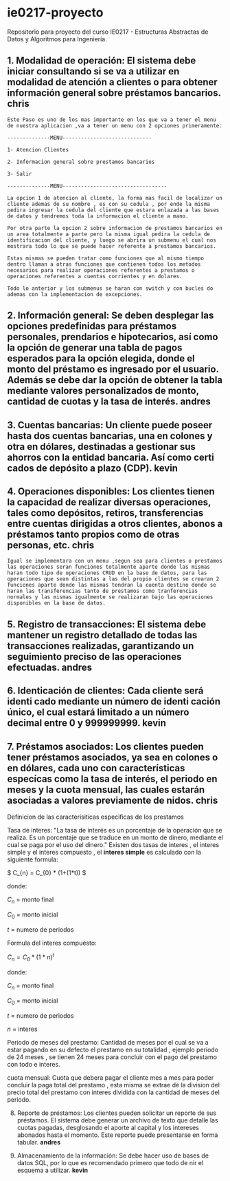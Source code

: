 # ie0217-proyecto
Repositorio para proyecto del curso IE0217 - Estructuras Abstractas de Datos y Algoritmos para Ingeniería. 

## 1. Modalidad de operación: El sistema debe iniciar consultando si se va a utilizar en modalidad de atención a clientes o para obtener información general sobre préstamos bancarios. **chris**

    Este Paso es uno de los mas importante en los que va a tener el menu de nuestra aplicacion ,va a tener un menu con 2 opciones primeramente:

    --------------MENU-----------------------------

    1- Atencion Clientes

    2- Informacion general sobre prestamos bancarios

    3- Salir

    --------------MENU----------------------------------

    La opcion 1 de atencion al cliente, la forma mas facil de localizar un cliente ademas de su nombre , es con su cedula , por ende la misma pedira ingresar la cedula del cliente que estara enlazada a las bases de datos y tendremos toda la informacion el cliente a mano.

    Por otra parte la opcion 2 sobre informacion de prestamos bancarios en un area totalmente a parte pero la misma igual pedira la cedula de identificacion del cliente, y luego se abrira un submenu el cual nos mostrara todo lo que se puede hacer referente a prestamos bancarios.

    Estas mismas se pueden tratar como funciones que al mismo tiempo dentro llaman a otras funciones que contienen todos los metodos necesarios para realizar operaciones referentes a prestamos o operaciones referentes a cuentas corrientes y en dolares.

    Todo lo anterior y los submenus se haran con switch y con bucles do ademas con la implementacion de excepciones.


## 2. Información general: Se deben desplegar las opciones predefinidas para préstamos personales, prendarios e hipotecarios, así como la opción de generar una tabla de pagos esperados para la opción elegida, donde el monto del préstamo es ingresado por el usuario. Además se debe dar la opción de obtener la tabla mediante valores personalizados de monto, cantidad de cuotas y la tasa de interés. **andres**

## 3. Cuentas bancarias: Un cliente puede poseer hasta dos cuentas bancarias, una en colones y otra en dólares, destinadas a gestionar sus ahorros con la entidad bancaria. Así como certi cados de depósito a plazo (CDP). **kevin**

## 4. Operaciones disponibles: Los clientes tienen la capacidad de realizar diversas operaciones, tales como depósitos, retiros, transferencias entre cuentas dirigidas a otros clientes, abonos a préstamos tanto propios como de otras personas, etc. **chris**

    Igual se implementara con un menu ,segun sea para clientes o prestamos las operaciones seran funciones totalmente aparte donde las mismas haran todo tipo de operaciones CRUD en la base de datos, para las operaciones que sean distintas a las del propio clientes se crearan 2 funciones aparte donde las mismas tendran la cuenta destino donde se haran las transferencias tanto de prestamos como tranferencias normales y las mismas igualmente se realizaran bajo las operaciones disponibles en la base de datos.

## 5. Registro de transacciones: El sistema debe mantener un registro detallado de todas las transacciones realizadas, garantizando un seguimiento preciso de las operaciones efectuadas. **andres**

## 6. Identicación de clientes: Cada cliente será identi cado mediante un número de identi cación único, el cual estará limitado a un número decimal entre 0 y 999999999. **kevin**

## 7. Préstamos asociados: Los clientes pueden tener préstamos asociados, ya sea en colones o en dólares, cada uno con características especícas como la tasa de interés, el periodo en meses y la cuota mensual, las cuales estarán asociadas a valores previamente de nidos. **chris**

Definicion de las caracterisiticas especificas de los prestamos

Tasa de interes: "La tasa de interés es un porcentaje de la operación que se realiza. Es un porcentaje que se traduce en un monto de dinero, mediante el cual se paga por el uso del dinero." Existen dos tasas de interes , el interes simple y el interes compuesto , el **interes simple** es calculado con la siguiente formula:

$ C_{n} = C_{0} * (1+(1*t)) $ 

donde:

$C_{n}$ = monto final

$C_{0}$ = monto inicial

$t$ = numero de periodos


Formula del interes compuesto:

$C_{n} = C_{0} * (1*n)^t$

donde:

$C_{n}$ = monto final

$C_{0}$ = monto inicial

$t$ = numero de periodos

$n$ = interes

Periodo de meses del prestamo: Cantidad de meses por el cual se va a estar pagando en su defecto el prestamo en su totalidad , ejemplo periodo de 24 meses , se tienen 24 meses para concluir con el pago del prestamo con todo e interes.


cuota mensual: Cuota que debera pagar el cliente mes a mes para poder concluir la paga total del prestamo , esta misma se extrae de la division del precio total del prestamo con interes dividida con la cantidad de meses del periodo.


8. Reporte de préstamos: Los clientes pueden solicitar un reporte de sus préstamos. El sistema debe generar un archivo de texto que detalle las cuotas pagadas, desglosando el aporte al capital y los intereses abonados hasta el momento. Este reporte puede presentarse en forma tabular. **andres**

9. Almacenamiento de la información: Se debe hacer uso de bases de datos SQL, por lo que es recomendado primero que todo de nir el esquema a utilizar. **kevin**

